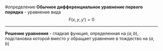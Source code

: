 #определение
**Обычное дифференциальное уравнение первого порядка** - уравнение вида 
$$F(x, y, y') = 0$$

---

**Решение уравнения** - гладкая функция, определенная на $(a, b)$, подстановка которой вместо $y$ обращает уравнение в тождество на $(a, b)$
